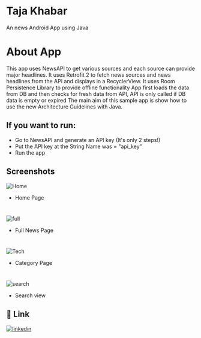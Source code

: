 
# Taja Khabar
An news Android App using Java 

# About App

This app uses NewsAPI to get various sources and each source can provide major headlines. It uses Retrofit 2 to fetch news sources and news headlines from the API and displays in a RecyclerView. It uses Room Persistence Library to provide offline functionality App first loads the data from DB and then checks for fresh data from API, API is only called if DB data is empty or expired The main aim of this sample app is show how to use the new Architecture Guidelines with Java.

## If you want to run:
- Go to NewsAPI and generate an API key (It's only 2 steps!)
- Put the API key at the String Name was = "api_key"
- Run the app


## Screenshots

![Home](https://github.com/AadilAnsari19121/Taja_Khabar/blob/master/screenshots_taja_khabar/home.jpg)
- Home Page
#
![full](https://github.com/AadilAnsari19121/Taja_Khabar/blob/master/screenshots_taja_khabar/full_det.jpg)
- Full News Page
#
![Tech](https://github.com/AadilAnsari19121/Taja_Khabar/blob/master/screenshots_taja_khabar/tech.jpg)
- Category Page
#
![search](https://github.com/AadilAnsari19121/Taja_Khabar/blob/master/screenshots_taja_khabar/searchview.jpg)
- Search view


## 🔗 Link
[![linkedin](https://img.shields.io/badge/linkedin-0A66C2?style=for-the-badge&logo=linkedin&logoColor=white)](https://www.linkedin.com/in/aadil-ansari-qadri/)

